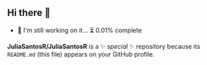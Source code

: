 ## Hi there 👋
- 🌱 I'm still working on it...
⏳ 0.01% complete

**JuliaSantosR/JuliaSantosR** is a ✨ _special_ ✨ repository because its `README.md` (this file) appears on your GitHub profile.

